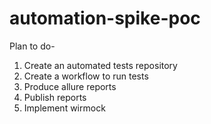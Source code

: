 # automation-spike-poc
Plan to do- 
1) Create an automated tests repository
2) Create a workflow to run tests
3) Produce allure reports
4) Publish reports
5) Implement wirmock
